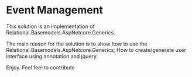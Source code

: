 # Event Management
This solution is an implementation of Relational.Basemodels.AspNetcore.Generics.

The main reason for the solution is to show how to use the Relational.Basemodels.AspNetcore.Generics; How to create/generate user interface using annotation and jquery.

Enjoy. Feel feel to contribute
